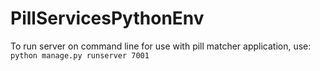 # PillServicesPythonEnv

To run server on command line for use with pill matcher application, use:  
`python manage.py runserver 7001`
